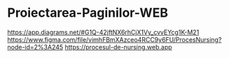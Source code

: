 # Proiectarea-Paginilor-WEB
https://app.diagrams.net/#G1Q-42jftNX6rhCjX1Vy_cvvEYcg1K-M21
https://www.figma.com/file/vimhFBmXAzceo4RCC9y6FU/ProcesNursing?node-id=2%3A245
https://procesul-de-nursing.web.app
